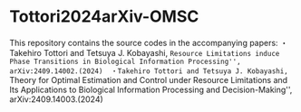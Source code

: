 # Tottori2024arXiv-OMSC
This repository contains the source codes in the accompanying papers:
・Takehiro Tottori and Tetsuya J. Kobayashi, ``Resource Limitations induce Phase Transitions in Biological Information Processing'', arXiv:2409.14002.(2024) 
・Takehiro Tottori and Tetsuya J. Kobayashi, ``Theory for Optimal Estimation and Control under Resource Limitations and Its Applications to Biological Information Processing and Decision-Making'', arXiv:2409.14003.(2024)
